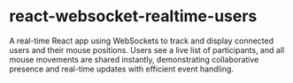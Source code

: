 # react-websocket-realtime-users
A real-time React app using WebSockets to track and display connected users and their mouse positions. Users see a live list of participants, and all mouse movements are shared instantly, demonstrating collaborative presence and real-time updates with efficient event handling.
